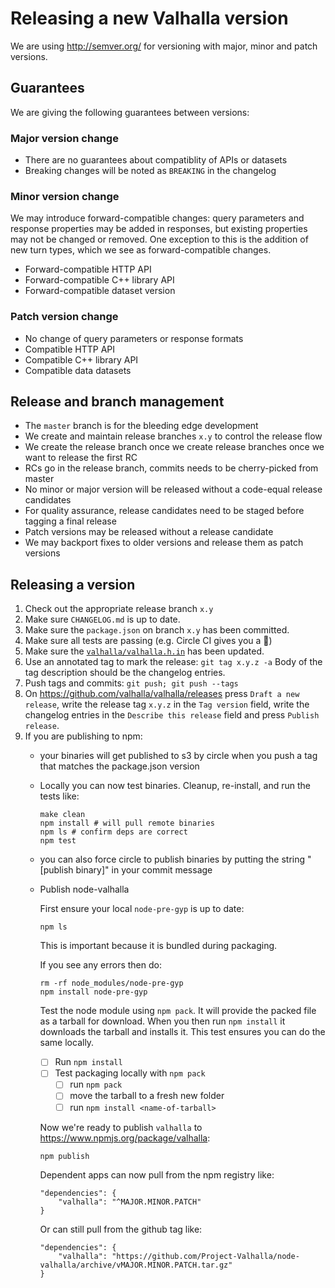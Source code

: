 # Releasing a new Valhalla version

We are using http://semver.org/ for versioning with major, minor and patch versions.

## Guarantees

We are giving the following guarantees between versions:

### Major version change

- There are no guarantees about compatiblity of APIs or datasets
- Breaking changes will be noted as `BREAKING` in the changelog

### Minor version change

We may introduce forward-compatible changes: query parameters and response properties may be added in responses, but existing properties may not be changed or removed. One exception to this is the addition of new turn types, which we see as forward-compatible changes.

- Forward-compatible HTTP API
- Forward-compatible C++ library API
- Forward-compatible dataset version

### Patch version change

- No change of query parameters or response formats
- Compatible HTTP API
- Compatible C++ library API
- Compatible data datasets

## Release and branch management

- The `master` branch is for the bleeding edge development
- We create and maintain release branches `x.y` to control the release flow
- We create the release branch once we create release branches once we want to release the first RC
- RCs go in the release branch, commits needs to be cherry-picked from master
- No minor or major version will be released without a code-equal release candidates
- For quality assurance, release candidates need to be staged before tagging a final release
- Patch versions may be released without a release candidate
- We may backport fixes to older versions and release them as patch versions

## Releasing a version

1. Check out the appropriate release branch `x.y`
2. Make sure `CHANGELOG.md` is up to date.
3. Make sure the `package.json` on branch `x.y` has been committed.
4. Make sure all tests are passing (e.g. Circle CI gives you a :green_apple:)
5. Make sure the [`valhalla/valhalla.h.in`](../valhalla/valhalla.h.in) has been updated.
6. Use an annotated tag to mark the release: `git tag x.y.z -a` Body of the tag description should be the changelog entries.
7. Push tags and commits: `git push; git push --tags`
8. On https://github.com/valhalla/valhalla/releases press `Draft a new release`,
   write the release tag `x.y.z` in the `Tag version` field, write the changelog entries in the `Describe this release` field
   and press `Publish release`.
9. If you are publishing to npm:
    - your binaries will get published to s3 by circle when you push a tag that matches the package.json version
    - Locally you can now test binaries. Cleanup, re-install, and run the tests like:
       ```
       make clean
       npm install # will pull remote binaries
       npm ls # confirm deps are correct
       npm test
       ```
    - you can also force circle to publish binaries by putting the string "[publish binary]" in your commit message
    - Publish node-valhalla

       First ensure your local `node-pre-gyp` is up to date:

       ```
       npm ls
       ```

       This is important because it is bundled during packaging.

       If you see any errors then do:

       ```
       rm -rf node_modules/node-pre-gyp
       npm install node-pre-gyp
       ```

       Test the node module using `npm pack`. It will provide the packed file as a tarball for download. When you then run `npm install` it downloads the tarball and installs it. This test ensures you can do the same locally.
        - [ ] Run `npm install`
        - [ ] Test packaging locally with `npm pack`
          - [ ] run `npm pack`
          - [ ] move the tarball to a fresh new folder
          - [ ] run `npm install <name-of-tarball>`

       Now we're ready to publish `valhalla` to <https://www.npmjs.org/package/valhalla>:

       ```
       npm publish
       ```

       Dependent apps can now pull from the npm registry like:

       ```
       "dependencies": {
           "valhalla": "^MAJOR.MINOR.PATCH"
       }
       ```

       Or can still pull from the github tag like:

       ```
       "dependencies": {
           "valhalla": "https://github.com/Project-Valhalla/node-valhalla/archive/vMAJOR.MINOR.PATCH.tar.gz"
       }
       ```
